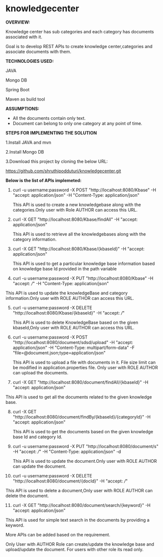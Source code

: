 # knowledgecenter

**OVERVIEW:**

Knowledge center has sub categories and each category has documents associated with it.

Goal is to develop REST APIs to create knowledge center,categories and associate documents with them.

**TECHNOLOGIES USED:**

JAVA

Mongo DB

Spring Boot

Maven as build tool


**ASSUMPTIONS:**

- All the documents contain only text.
- Document can belong to only one category at any point of time.


**STEPS FOR IMPLEMENTING THE SOLUTION**

1.Install JAVA and mvn

2.Install Mongo DB

3.Download this project by cloning the below URL:

https://github.com/shruthipodduturi/knowledgecenter.git


**Below is the list of APIs implemeted:**

1.  curl -u username:password -X POST "http://localhost:8080/Kbase" -H "accept: application/json" -H "Content-Type: application/json" 
  
    This API is used to create a new knowledgebase along with the categories.Only user with Role AUTHOR can access this URL.
    
2.  curl -X GET "http://localhost:8080/Kbase/findAll" -H "accept: application/json"

    This API is used to retrieve all the knowledgebases along with the category information.
    
3.  curl -X GET "http://localhost:8080/Kbase/{kbaseId}" -H "accept: application/json"

    This API is used to get a particular knowledge base information based on knowledge base Id provided in the path variable
  
4.  curl -u username:password -X PUT "http://localhost:8080/Kbase" -H "accept: */*" -H "Content-Type: application/json" 

  This API is used to update the knowledgeBase and category information.Only user with ROLE AUTHOR can access this URL.
  
5. curl -u username:password -X DELETE "http://localhost:8080/Kbase/{kbaseId}" -H "accept: */*"

   This API is used to delete KnowledgeBase based on the given kbaseId,Only user with ROLE AUTHOR can access this URL.
  
6.  curl -u username:password -X POST "http://localhost:8080/document/sdsd/upload" -H "accept: application/json" -H "Content-Type: multipart/form-data" -F "file=@document.json;type=application/json"

    This API is used to upload a file with documents in it. File size limit can be modified in application.properties file.
    Only user with ROLE AUTHOR can upload the documents.
  
7.  curl -X GET "http://localhost:8080/document/findAll/{kbaseId}" -H "accept: application/json"

   This API is used to get all the documents related to the given knowledge base.
  
8. curl -X GET "http://localhost:8080/document/findBy/{kbaseId}/{categoryId}" -H "accept: application/json"

   This API is used to get the documents based on the given knowledge base Id and category Id.
  
9. curl -u username:password -X PUT "http://localhost:8080/document/s" -H "accept: */*" -H "Content-Type: application/json" -d 

   This API is used to update the document.Only user with ROLE AUTHOR can update the document.
  
10. curl -u username:password -X DELETE "http://localhost:8080/document/{docId}" -H "accept: */*"

   This API is used to delete a document,Only user with ROLE AUTHOR can delete the document.
  
11. curl -X GET "http://localhost:8080/document/search/{keyword}" -H "accept: application/json"
 
  This API is used for simple text search in the documents by providing a keyword.
 
 
 
 More APIs can be added based on the requirement.
 
 Only User with AUTHOR Role can create/update the knowledge base and upload/update the document. For users with other role its read only.
 
 



 
 
 






